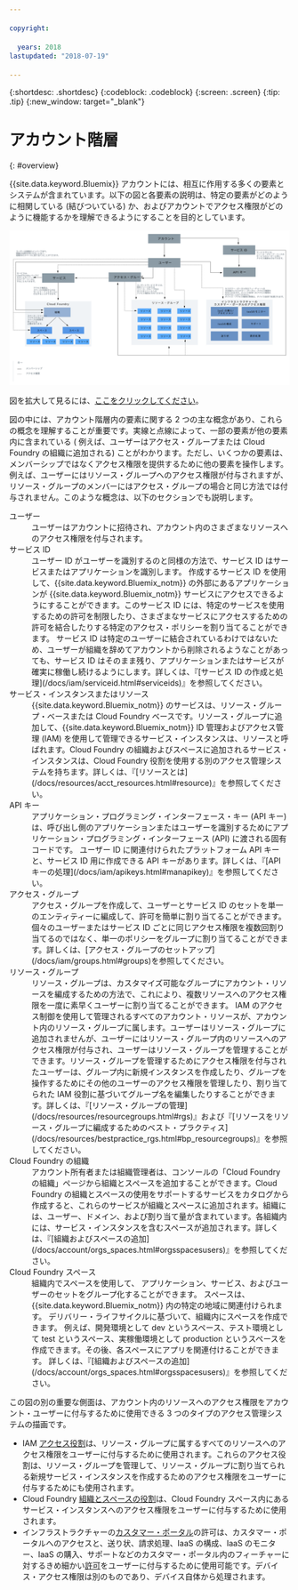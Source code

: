 ```yaml
---

copyright:

  years: 2018
lastupdated: "2018-07-19"

---
```


{:shortdesc: .shortdesc}
{:codeblock: .codeblock}
{:screen: .screen}
{:tip: .tip}
{:new_window: target="_blank"}

# アカウント階層
{: #overview}

{{site.data.keyword.Bluemix}} アカウントには、相互に作用する多くの要素とシステムが含まれています。以下の図と各要素の説明は、特定の要素がどのように相関している (結びついている) か、およびアカウントでアクセス権限がどのように機能するかを理解できるようにすることを目的としています。 

![{{site.data.keyword.Bluemix_notm}} アカウントの図](images/account_diagram.svg "{{site.data.keyword.Bluemix_notm}} アカウントの図")

図を拡大して見るには、[ここをクリックしてください](https://console.stage1.bluemix.net/docs/api/content/account/images/account_diagram.svg)。

図の中には、アカウント階層内の要素に関する 2 つの主な概念があり、これらの概念を理解することが重要です。実線と点線によって、一部の要素が他の要素内に含まれている ( 例えば、ユーザーはアクセス・グループまたは Cloud Foundry の組織に追加される) ことがわかります。ただし、いくつかの要素は、メンバーシップではなくアクセス権限を提供するために他の要素を操作します。例えば、ユーザーにはリソース・グループへのアクセス権限が付与されますが、リソース・グループのメンバーにはアクセス・グループの場合と同じ方法では付与されません。このような概念は、以下のセクションでも説明します。

<dl>
<dt>ユーザー</dt>
<dd>ユーザーはアカウントに招待され、アカウント内のさまざまなリソースへのアクセス権限を付与されます。</dd>
<dt>サービス ID</dt>
<dd>ユーザー ID がユーザーを識別するのと同様の方法で、サービス ID はサービスまたはアプリケーションを識別します。 作成するサービス ID を使用して、{{site.data.keyword.Bluemix_notm}} の外部にあるアプリケーションが {{site.data.keyword.Bluemix_notm}} サービスにアクセスできるようにすることができます。このサービス ID には、特定のサービスを使用するための許可を制限したり、さまざまなサービスにアクセスするための許可を結合したりする特定のアクセス・ポリシーを割り当てることができます。 サービス ID は特定のユーザーに結合されているわけではないため、ユーザーが組織を辞めてアカウントから削除されるようなことがあっても、サービス ID はそのまま残り、アプリケーションまたはサービスが確実に稼働し続けるようにします。詳しくは、『[サービス ID の作成と処理](/docs/iam/serviceid.html#serviceids)』を参照してください。</dd>
<dt>サービス・インスタンスまたはリソース</dt>
<dd>{{site.data.keyword.Bluemix_notm}} のサービスは、リソース・グループ・ベースまたは Cloud Foundry ベースです。リソース・グループに追加して、{{site.data.keyword.Bluemix_notm}} ID 管理およびアクセス管理 (IAM) を使用して管理できるサービス・インスタンスは、リソースと呼ばれます。Cloud Foundry の組織およびスペースに追加されるサービス・インスタンスは、Cloud Foundry 役割を使用する別のアクセス管理システムを持ちます。詳しくは、『[リソースとは](/docs/resources/acct_resources.html#resource)』を参照してください。</dd>
<dt>API キー</dt>
<dd>アプリケーション・プログラミング・インターフェース・キー (API キー) は、呼び出し側のアプリケーションまたはユーザーを識別するためにアプリケーション・プログラミング・インターフェース (API) に渡される固有コードです。 ユーザー ID に関連付けられたプラットフォーム API キーと、サービス ID 用に作成できる API キーがあります。詳しくは、『[API キーの処理](/docs/iam/apikeys.html#manapikey)』を参照してください。</dd>
<dt>アクセス・グループ</dt>
<dd>アクセス・グループを作成して、ユーザーとサービス ID のセットを単一のエンティティーに編成して、許可を簡単に割り当てることができます。個々のユーザーまたはサービス ID ごとに同じアクセス権限を複数回割り当てるのではなく、単一のポリシーをグループに割り当てることができます。詳しくは、[アクセス・グループのセットアップ](/docs/iam/groups.html#groups)を参照してください。</dd>
<dt>リソース・グループ</dt>
<dd>リソース・グループは、カスタマイズ可能なグループにアカウント・リソースを編成するための方法で、これにより、複数リソースへのアクセス権限を一度に素早くユーザーに割り当てることができます。 IAM のアクセス制御を使用して管理されるすべてのアカウント・リソースが、アカウント内のリソース・グループに属します。ユーザーはリソース・グループに追加されませんが、ユーザーにはリソース・グループ内のリソースへのアクセス権限が付与され、ユーザーはリソース・グループを管理することができます。リソース・グループを管理するためにアクセス権限を付与されたユーザーは、グループ内に新規インスタンスを作成したり、グループを操作するためにその他のユーザーのアクセス権限を管理したり、割り当てられた IAM 役割に基づいてグループ名を編集したりすることができます。詳しくは、『[リソース・グループの管理](/docs/resources/resourcegroups.html#rgs)』および『[リソースをリソース・グループに編成するためのベスト・プラクティス](/docs/resources/bestpractice_rgs.html#bp_resourcegroups)』を参照してください。</dd>
<dt>Cloud Foundry の組織</dt>
<dd>アカウント所有者または組織管理者は、コンソールの「Cloud Foundry の組織」ページから組織とスペースを追加することができます。Cloud Foundry の組織とスペースの使用をサポートするサービスをカタログから作成すると、これらのサービスが組織とスペースに追加されます。組織には、ユーザー、ドメイン、および割り当て量が含まれています。各組織内には、サービス・インスタンスを含むスペースが追加されます。詳しくは、『[組織およびスペースの追加](/docs/account/orgs_spaces.html#orgsspacesusers)』を参照してください。</dd>
<dt>Cloud Foundry スペース</dt>
<dd>組織内でスペースを使用して、
アプリケーション、サービス、およびユーザーのセットをグループ化することができます。 スペースは、{{site.data.keyword.Bluemix_notm}} 内の特定の地域に関連付けられます。 デリバリー・ライフサイクルに基づいて、組織内にスペースを作成できます。 例えば、開発環境として dev というスペース、テスト環境として test というスペース、実稼働環境として production というスペースを作成できます。その後、各スペースにアプリを関連付けることができます。 詳しくは、『[組織およびスペースの追加](/docs/account/orgs_spaces.html#orgsspacesusers)』を参照してください。</dd>
</dl>

この図の別の重要な側面は、アカウント内のリソースへのアクセス権限をアカウント・ユーザーに付与するために使用できる 3 つのタイプのアクセス管理システムの描画です。 

* IAM [アクセス役割](/docs/iam/users_roles.html#iamusermanrol)は、リソース・グループに属するすべてのリソースへのアクセス権限をユーザーに付与するために使用されます。これらのアクセス役割は、リソース・グループを管理して、リソース・グループに割り当てられる新規サービス・インスタンスを作成するためのアクセス権限をユーザーに付与するためにも使用されます。
* Cloud Foundry [組織とスペースの役割](/docs/iam/cfaccess.html#cfroles)は、Cloud Foundry スペース内にあるサービス・インスタンスへのアクセス権限をユーザーに付与するために使用されます。
* インフラストラクチャーの[カスタマー・ポータル](/docs/customer-portal/cpwhatis.html#customerportal_whatisCP)の許可は、カスタマー・ポータルへのアクセスと、送り状、請求処理、IaaS の構成、IaaS のモニター、IaaS の購入、サポートなどのカスタマー・ポータル内のフィーチャーに対するきめ細かい[許可](/docs/iam/infrastructureaccess.html#infrapermission)をユーザーに付与するために使用可能です。デバイス・アクセス権限は別のものであり、デバイス自体から処理されます。
